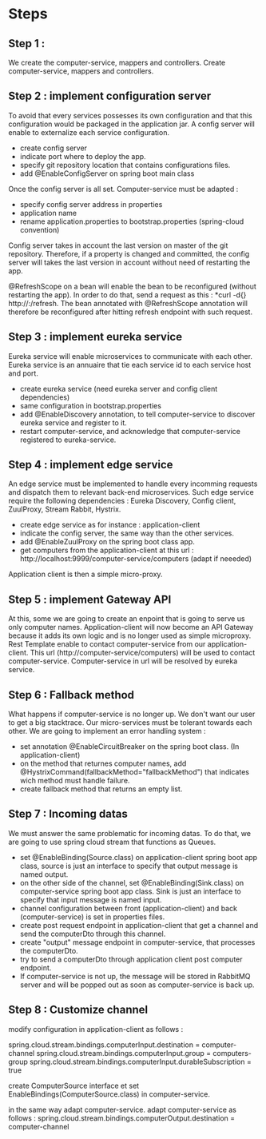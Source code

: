 # Steps

## Step 1 :

We create the computer-service, mappers and controllers.
Create computer-service, mappers and controllers.

## Step 2 : implement configuration server

To avoid that every services possesses its own configuration and that this configuration would be packaged in the application jar.
A config server will enable to externalize each service configuration.

* create config server
* indicate port where to deploy the app.
* specify git repository location that contains configurations files.
* add @EnableConfigServer on spring boot main class

Once the config server is all set. Computer-service must be adapted :
* specify config server address in properties
* application name 
* rename application.properties to bootstrap.properties (spring-cloud convention)

Config server takes in account the last version on master of the git repository. Therefore, if a property is changed and committed, the config server will takes the last version in account without need of restarting the app.

@RefreshScope on a bean will enable the bean to be reconfigured (without restarting the app). In order to do that, send a request as this : *curl -d{} http://<computer-service-host>:<computer-service-port>/refresh. The bean annotated with @RefreshScope annotation will therefore be reconfigured after hitting refresh endpoint with such request.
 
 ## Step 3 : implement eureka service
 
 Eureka service will enable microservices to communicate with each other. Eureka service is an annuaire that tie each service id to each service host and port.
 
 * create eureka service (need eureka server and config client dependencies)
 * same configuration in bootstrap.properties
 * add @EnableDiscovery annotation, to tell computer-service to discover eureka service and register to it.
 * restart computer-service, and acknowledge that computer-service registered to eureka-service.
 
 
 ## Step 4 : implement edge service
 
 An edge service must be implemented to handle every incomming requests and dispatch them to relevant back-end microservices.
 Such edge service require the following dependencies : Eureka Discovery, Config client, ZuulProxy, Stream Rabbit, Hystrix.
 
 * create edge service as for instance : application-client
 * indicate the config server, the same way than the other services.
 * add @EnableZuulProxy on the spring boot class app.
 * get computers from the application-client at this url : http://localhost:9999/computer-service/computers (adapt if neeeded)
 
 Application client is then a simple micro-proxy.
 
 ## Step 5 : implement Gateway API
 
 At this, some we are going to create an enpoint that is going to serve us only computer names. Application-client will now become an API Gateway because it adds its own logic and is no longer used as simple microproxy.
 Rest Template enable to contact computer-service from our application-client. This url (http://computer-service/computers) will be used to contact computer-service. Computer-service in url will be resolved  by eureka service.
 
 ## Step 6 : Fallback method
 
 What happens if computer-service is no longer up. We don't want our user to get a big stacktrace. Our micro-services must be tolerant towards each other. 
 We are going to implement an error handling system :
 
 * set annotation @EnableCircuitBreaker on the spring boot class. (In application-client) 
 * on the method that returnes computer names, add @HystrixCommand(fallbackMethod="fallbackMethod") that indicates wich method must handle failure.
 * create fallback method that returns an empty list.
 
 ## Step 7 : Incoming datas
 
 We must answer the same problematic for incoming datas.
 To do that, we are going to use spring cloud stream that functions as Queues.
 
 * set @EnableBinding(Source.class) on application-client spring boot app class, source is just an interface to specify that output message is named output.
 * on the other side of the channel, set @EnableBinding(Sink.class) on computer-service spring boot app class. Sink is just an interface to specify that input message is named input.
 * channel configuration between front (application-client) and back (computer-service) is set in properties files.
 * create post request endpoint in application-client that get a channel and send the computerDto through this channel.
 * create "output" message endpoint in computer-service, that processes the computerDto.
 * try to send a computerDto through application client post computer endpoint.
 * If computer-service is not up, the message will be stored in RabbitMQ server and will be popped out as soon as computer-service is back up.
 
 ## Step 8 : Customize channel
 
 modify configuration in application-client as follows :
 
 spring.cloud.stream.bindings.computerInput.destination = computer-channel
 spring.cloud.stream.bindings.computerInput.group = computers-group
 spring.cloud.stream.bindings.computerInput.durableSubscription = true
 
 create ComputerSource interface et set EnableBindings(ComputerSource.class) in computer-service.
 
 in the same way adapt computer-service.
 adapt computer-service as follows :
 spring.cloud.stream.bindings.computerOutput.destination = computer-channel
 
 
 
 